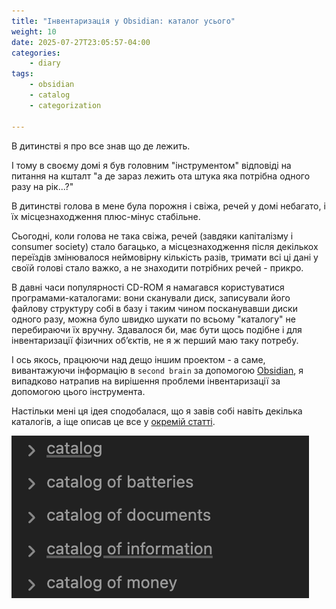 ```yaml
---
title: "Інвентаризація у Obsidian: каталог усього"
weight: 10
date: 2025-07-27T23:05:57-04:00
categories:
    - diary
tags:
    - obsidian
    - catalog
    - categorization
    
---
```

В дитинстві я про все знав що де лежить.
<!--more-->
І тому в своєму домі я був головним "інструментом" відповіді на питання на кшталт "а де зараз лежить ота штука яка потрібна одного разу на рік...?"

В дитинстві голова в мене була порожня і свіжа, речей у домі небагато, і їх місцезнаходження плюс-мінус стабільне.

Сьогодні, коли голова не така свіжа, речей (завдяки капіталізму і consumer society) стало багацько, а місцезнаходження після декількох переїздів змінювалося неймовірну кількість разів, тримати всі ці дані у своїй голові стало важко, а не знаходити потрібних речей - прикро.

В давні часи популярності CD-ROM я намагався користуватися програмами-каталогами: вони сканували диск, записували його файлову структуру собі в базу і таким чином посканувавши диски одного разу, можна було швидко шукати по всьому "каталогу" не перебираючи їх вручну.
Здавалося би, має бути щось подібне і для інвентаризації фізичних обʼєктів, не я ж перший маю таку потребу.

І ось якось, працюючи над дещо іншим проектом - а саме, вивантажуючи інформацію в `second brain` за допомогою [Obsidian](https://obsidian.md/), я випадково натрапив на вирішення проблеми інвентаризації за допомогою цього інструмента.

Настільки мені ця ідея сподобалася, що я завів собі навіть декілька каталогів, а іще описав це все у [окремій статті](/docs/articles/obsidian-catalog/).

![catalogs](image.png)
